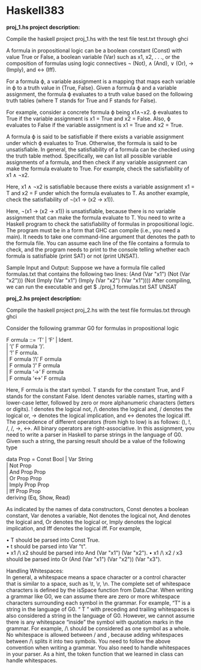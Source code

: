 # Haskell383
**proj_1.hs project description:**

Compile the haskell project proj_1.hs with the test file test.txt through ghci


A formula in propositional logic can be a boolean constant (Const) with value True or False, a
boolean variable (Var) such as x1, x2, . . ., or the composition of formulas using logic connectives ¬ (Not), ∧
(And), ∨ (Or), → (Imply), and ↔ (Iff).

For a formula ϕ, a variable assignment is a mapping that maps each variable in ϕ to a truth value in
{True, False}. Given a formula ϕ and a variable assignment, the formula ϕ evaluates to a truth value based
on the following truth tables (where T stands for True and F stands for False).

For example, consider a concrete formula ϕ being x1∧¬x2. ϕ evaluates to True if the variable assignment
is x1 = True and x2 = False. Also, ϕ evaluates to False if the variable assignment is x1 = True and
x2 = True.

A formula ϕ is said to be satisfiable if there exists a variable assignment under which ϕ evaluates to True.
Otherwise, the formula is said to be unsatisfiable. In general, the satisfiability of a formula can be checked
using the truth table method. Specifically, we can list all possible variable assignments of a formula, and
then check if any variable assignment can make the formula evaluate to True.
For example, check the satisfiability of x1 ∧ ¬x2.

Here, x1 ∧ ¬x2 is satisfiable because there exists a variable assignment x1 = T and x2 = F under which
the formula evaluates to T.
As another example, check the satisfiability of ¬(x1 → (x2 → x1)).

Here, ¬(x1 → (x2 → x1)) is unsatisfiable, because there is no variable assignment that can make the
formula evaluate to T.
You need to write a Haskell program to check the satisfiability of formulas in propositional logic. The
program must be in a form that GHC can compile (i.e., you need a main). It needs to take one command-line
argument that denotes the path to the formula file. You can assume each line of the file contains a formula
to check, and the program needs to print to the console telling whether each formula is satisfiable (print
SAT) or not (print UNSAT).

Sample Input and Output:
Suppose we have a formula file called formulas.txt that contains the following two lines:
(And (Var "x1") (Not (Var "x2")))
(Not (Imply (Var "x1") (Imply (Var "x2") (Var "x1"))))
After compiling, we can run the executable and get
$ ./proj_1 formulas.txt
SAT
UNSAT




**proj_2.hs project description:**

Compile the haskell project proj_2.hs with the test file formulas.txt through ghci

Consider the following grammar G0 for formulas in propositional logic

F ormula ::= ‘T’ | ‘F’ | Ident.  
| ‘(’ F ormula ‘)’.  
| ‘!’ F ormula.  
| F ormula ‘/\’ F ormula    
| F ormula ‘\/’ F ormula     
| F ormula ‘->’ F ormula      
| F ormula ‘<->’ F ormula

Here, F ormula is the start symbol. T stands for the constant True, and F stands for the constant False.
Ident denotes variable names, starting with a lower-case letter, followed by zero or more alphanumeric
characters (letters or digits). ! denotes the logical not, /\ denotes the logical and, \/ denotes the logical or,
-> denotes the logical implication, and <-> denotes the logical iff. The precedence of different operators
(from high to low) is as follows: (), !, /\, \/, ->, <->. All binary operators are right-associative.
In this assignment, you need to write a parser in Haskell to parse strings in the language of G0. Given
such a string, the parsing result should be a value of the following type

data Prop = Const Bool
| Var String   
| Not Prop      
| And Prop Prop    
| Or Prop Prop   
| Imply Prop Prop   
| Iff Prop Prop   
deriving (Eq, Show, Read)


As indicated by the names of data constructors, Const denotes a boolean constant, Var denotes a variable,
Not denotes the logical not, And denotes the logical and, Or denotes the logical or, Imply denotes the logical
implication, and Iff denotes the logical iff. For example,

• T should be parsed into Const True.  
• t should be parsed into Var "t".   
• x1 /\ x2 should be parsed into And (Var "x1") (Var "x2"). 
• x1 /\ x2 \/ x3 should be parsed into Or (And (Var "x1") (Var "x2")) (Var "x3"). 
  
Handling Whitespaces:    
In general, a whitespace means a space character or a control character that is similar to a space, such as
\t, \r, \n. The complete set of whitespace characters is defined by the isSpace function from Data.Char.
When writing a grammar like G0, we can assume there are zero or more whitespace characters surrounding
each symbol in the grammar. For example, “T” is a string in the language of G0. “ T ” with preceding
and trailing whitespaces is also considered a string in the language of G0. However, we cannot assume there
is any whitespace “inside” the symbol with quotation marks in the grammar. For example, /\ should be
considered as one symbol as a whole. No whitespace is allowed between / and \, because adding whitespaces
between /\ splits it into two symbols.
You need to follow the above convention when writing a grammar. You also need to handle whitespaces
in your parser. As a hint, the token function that we learned in class can handle whitespaces.



